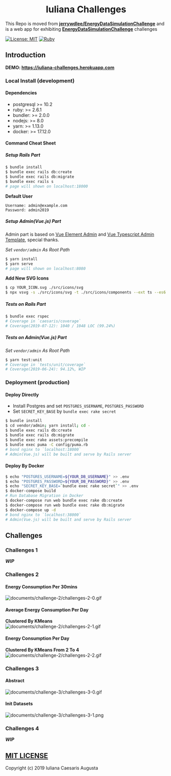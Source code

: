 <h1 align="center">Iuliana Challenges</h1>

This Repo is moved from **[jerrywdlee/EnergyDataSimulationChallenge](https://github.com/jerrywdlee/EnergyDataSimulationChallenge/tree/challenge2/iuliana_caesaris/challenge3/webapp/caesaris)** and is a web app for exhibiting **[EnergyDataSimulationChallenge](https://github.com/camenergydatalab/EnergyDataSimulationChallenge)** challenges


[![License: MIT](https://img.shields.io/badge/License-MIT-blue.svg)](https://opensource.org/licenses/MIT)
[![Ruby](https://img.shields.io/badge/ruby-%3E%3D2.6-red.svg)](Ruby)

## Introduction

**DEMO: https://iuliana-challenges.herokuapp.com**

### Local Install (development)
#### Dependencies
- postgresql >= 10.2
- ruby: >= 2.6.1
- bundler: >= 2.0.0
- nodejs: >= 8.0
- yarn: >= 1.13.0
- docker: >= 17.12.0

#### Command Cheat Sheet
##### Setup Rails Part
<!-- *Set `EnergyDataSimulationChallenge/challenge3/webapp/caesaris` As Root Path* -->

```sh
$ bundle install
$ bundle exec rails db:create
$ bundle exec rails db:migrate
$ bundle exec rails s
# page will shown on localhost:18000
```

**Default User**  

```
Username: admin@example.com
Password: admin2019
```

##### Setup Admin(Vue.js) Part
Admin part is based on [Vue Element Admin](https://github.com/PanJiaChen/vue-element-admin) and [Vue Typescript Admin Template](https://github.com/Armour/vue-typescript-admin-template), special thanks.

*Set `vendor/admin` As Root Path*

```sh
$ yarn install
$ yarn serve
# page will shown on localhost:8080
```

**Add New SVG Icons**  

```sh
$ cp YOUR_ICON.svg ./src/icons/svg
$ npx vsvg -s ./src/icons/svg -t ./src/icons/components --ext ts --es6
```

##### Tests on Rails Part
<!-- *Set `EnergyDataSimulationChallenge/challenge3/webapp/caesaris` As Root Path* -->

```sh
$ bundle exec rspec
# Coverage in `caesaris/coverage`
# Coverage(2019-07-12): 1040 / 1048 LOC (99.24%)
```

##### Tests on Admin(Vue.js) Part
*Set `vendor/admin` As Root Path*

```sh
$ yarn test:unit
# Coverage in `tests/unit/coverage`
# Coverage(2019-06-24): 94.12%, WIP
```

### Deployment (production)
#### Deploy Directly
<!-- *Set `EnergyDataSimulationChallenge/challenge3/webapp/caesaris` As Root Path* -->

- Install Postgres and set `POSTGRES_USERNAME`, `POSTGRES_PASSWORD`
- Set `SECRET_KEY_BASE` by `bundle exec rake secret`

```sh
$ bundle install
$ cd vendor/admin; yarn install; cd -
$ bundle exec rails db:create
$ bundle exec rails db:migrate
$ bundle exec rake assets:precompile
$ bundle exec puma -C config/puma.rb
# bond nginx to `localhost:18000`
# Admin(Vue.js) will be built and serve by Rails server
```

#### Deploy By Docker
<!-- *Set `EnergyDataSimulationChallenge/challenge3/webapp/caesaris` As Root Path* -->

```sh
$ echo "POSTGRES_USERNAME=${YOUR_DB_USERNAME}" >> .env
$ echo "POSTGRES_PASSWORD=${YOUR_DB_PASSWORD}" >> .env
$ echo "SECRET_KEY_BASE=`bundle exec rake secret`" >> .env
$ docker-compose build
# Run Database Migration in Docker
$ docker-compose run web bundle exec rake db:create
$ docker-compose run web bundle exec rake db:migrate
$ docker-compose up -d
# bond nginx to `localhost:38000`
# Admin(Vue.js) will be built and serve by Rails server
```

## Challenges

### Challenges 1
***WIP***

### Challenges 2
#### Energy Consumption Per 30mins
![documents/challenge-2/challenges-2-0.gif](documents/challenge-2/challenges-2-0.gif)

#### Average Energy Consumption Per Day
**Clustered By KMeans**  
![documents/challenge-2/challenges-2-1.gif](documents/challenge-2/challenges-2-1.gif)

#### Energy Consumption Per Day
**Clustered By KMeans From 2 To 4**  
![documents/challenge-2/challenges-2-2.gif](documents/challenge-2/challenges-2-2.gif)

### Challenges 3
#### Abstract
![documents/challenge-3/challenges-3-0.gif](documents/challenge-3/challenges-3-0.gif)

#### Init Datasets
![documents/challenge-3/challenges-3-1.png](documents/challenge-3/challenges-3-1.png)

### Challenges 4
***WIP***

## [MIT LICENSE](vendor/admin/LICENSE)
Copyright (c) 2019 Iuliana Caesaris Augusta
